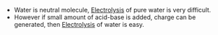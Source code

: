 - Water is neutral molecule, [Electrolysis](Jee/Chemistry/Electrochemistry/Electrolysis.md) of pure water is very difficult.
- However if small amount of acid-base is added, charge can be generated, then [Electrolysis](Jee/Chemistry/Electrochemistry/Electrolysis.md) of water is easy.